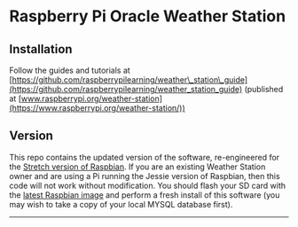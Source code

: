# Raspberry Pi Oracle Weather Station

## Installation

Follow the guides and tutorials at [https://github.com/raspberrypilearning/weather\_station\_guide](https://github.com/raspberrypilearning/weather_station_guide) (published at [www.raspberrypi.org/weather-station](https://www.raspberrypi.org/weather-station/))

## Version

This repo contains the updated version of the software, re-engineered for the [Stretch version of Raspbian](https://www.raspberrypi.org/blog/raspbian-stretch/). If you are an existing Weather Station owner and are using a Pi running the Jessie version of Raspbian, then this code will not work without modification. You should flash your SD card with the [latest Raspbian image](https://www.raspberrypi.org/downloads/raspbian/) and perform a fresh install of this software (you may wish to take a copy of your local MYSQL database first).

----------

